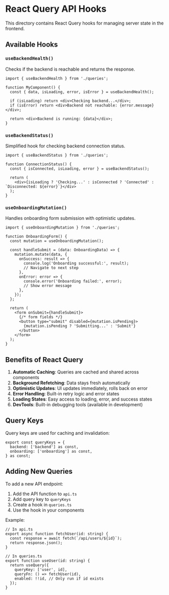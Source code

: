 # React Query API Hooks

This directory contains React Query hooks for managing server state in the frontend.

## Available Hooks

### `useBackendHealth()`

Checks if the backend is reachable and returns the response.

```tsx
import { useBackendHealth } from './queries';

function MyComponent() {
  const { data, isLoading, error, isError } = useBackendHealth();

  if (isLoading) return <div>Checking backend...</div>;
  if (isError) return <div>Backend not reachable: {error.message}</div>;

  return <div>Backend is running: {data}</div>;
}
```

### `useBackendStatus()`

Simplified hook for checking backend connection status.

```tsx
import { useBackendStatus } from './queries';

function ConnectionStatus() {
  const { isConnected, isLoading, error } = useBackendStatus();

  return (
    <div>{isLoading ? 'Checking...' : isConnected ? 'Connected' : `Disconnected: ${error}`}</div>
  );
}
```

### `useOnboardingMutation()`

Handles onboarding form submission with optimistic updates.

```tsx
import { useOnboardingMutation } from './queries';

function OnboardingForm() {
  const mutation = useOnboardingMutation();

  const handleSubmit = (data: OnboardingData) => {
    mutation.mutate(data, {
      onSuccess: result => {
        console.log('Onboarding successful:', result);
        // Navigate to next step
      },
      onError: error => {
        console.error('Onboarding failed:', error);
        // Show error message
      },
    });
  };

  return (
    <form onSubmit={handleSubmit}>
      {/* form fields */}
      <button type="submit" disabled={mutation.isPending}>
        {mutation.isPending ? 'Submitting...' : 'Submit'}
      </button>
    </form>
  );
}
```

## Benefits of React Query

1. **Automatic Caching**: Queries are cached and shared across components
2. **Background Refetching**: Data stays fresh automatically
3. **Optimistic Updates**: UI updates immediately, rolls back on error
4. **Error Handling**: Built-in retry logic and error states
5. **Loading States**: Easy access to loading, error, and success states
6. **DevTools**: Built-in debugging tools (available in development)

## Query Keys

Query keys are used for caching and invalidation:

```tsx
export const queryKeys = {
  backend: ['backend'] as const,
  onboarding: ['onboarding'] as const,
} as const;
```

## Adding New Queries

To add a new API endpoint:

1. Add the API function to `api.ts`
2. Add query key to `queryKeys`
3. Create a hook in `queries.ts`
4. Use the hook in your components

Example:

```tsx
// In api.ts
export async function fetchUser(id: string) {
  const response = await fetch(`/api/users/${id}`);
  return response.json();
}

// In queries.ts
export function useUser(id: string) {
  return useQuery({
    queryKey: ['user', id],
    queryFn: () => fetchUser(id),
    enabled: !!id, // Only run if id exists
  });
}
```
